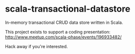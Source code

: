 scala-transactional-datastore
=============================

In-memory transactional CRUD data store written in Scala.

This project exists to support a coding presentation: http://www.meetup.com/scala-phase/events/196933482/

Hack away if you're interested.